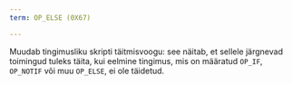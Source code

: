 ```yaml
---
term: OP_ELSE (0X67)

---
```

Muudab tingimusliku skripti täitmisvoogu: see näitab, et sellele järgnevad toimingud tuleks täita, kui eelmine tingimus, mis on määratud `OP_IF`, `OP_NOTIF` või muu `OP_ELSE`, ei ole täidetud.